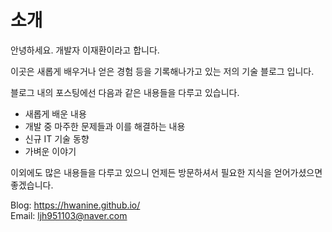 # 소개

안녕하세요. 개발자 이재환이라고 합니다.

이곳은 새롭게 배우거나 얻은 경험 등을 기록해나가고 있는 저의 기술 블로그 입니다.

블로그 내의 포스팅에선 다음과 같은 내용들을 다루고 있습니다.

- 새롭게 배운 내용
- 개발 중 마주한 문제들과 이를 해결하는 내용
- 신규 IT 기술 동향
- 가벼운 이야기

이외에도 많은 내용들을 다루고 있으니 언제든 방문하셔서 필요한 지식을 얻어가셨으면 좋겠습니다.

Blog: <https://hwanine.github.io/>  
Email: ljh951103@naver.com